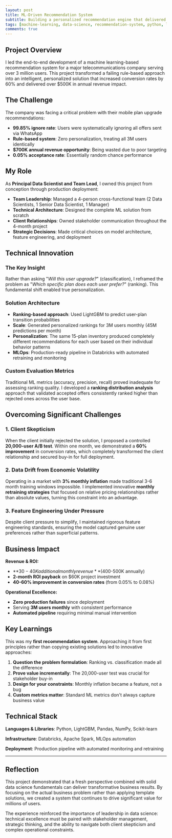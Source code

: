```yaml
---
layout: post
title: ML-Driven Recommendation System
subtitle: Building a personalized recommendation engine that delivered $500K annual revenue impact
tags: [machine-learning, data-science, recommendation-system, python, leadership, mlops]
comments: true
---
```


## Project Overview

I led the end-to-end development of a machine learning-based recommendation system for a major telecommunications company serving over 3 million users. This project transformed a failing rule-based approach into an intelligent, personalized solution that increased conversion rates by 60% and delivered over $500K in annual revenue impact.

## The Challenge

The company was facing a critical problem with their mobile plan upgrade recommendations:

- **99.85% ignore rate**: Users were systematically ignoring all offers sent via WhatsApp
- **Rule-based system**: Zero personalization, treating all 3M users identically
- **$700K annual revenue opportunity**: Being wasted due to poor targeting
- **0.05% acceptance rate**: Essentially random chance performance

## My Role

As **Principal Data Scientist and Team Lead**, I owned this project from conception through production deployment:

- **Team Leadership**: Managed a 4-person cross-functional team (2 Data Scientists, 1 Senior Data Scientist, 1 Manager)
- **Technical Architecture**: Designed the complete ML solution from scratch
- **Client Relationships**: Owned stakeholder communication throughout the 4-month project
- **Strategic Decisions**: Made critical choices on model architecture, feature engineering, and deployment

## Technical Innovation

### The Key Insight

Rather than asking "*Will this user upgrade?*" (classification), I reframed the problem as "*Which specific plan does each user prefer?*" (ranking). This fundamental shift enabled true personalization.

### Solution Architecture

- **Ranking-based approach**: Used LightGBM to predict user-plan transition probabilities
- **Scale**: Generated personalized rankings for 3M users monthly (45M predictions per month)
- **Personalization**: The same 15-plan inventory produced completely different recommendations for each user based on their individual behavior patterns
- **MLOps**: Production-ready pipeline in Databricks with automated retraining and monitoring

### Custom Evaluation Metrics

Traditional ML metrics (accuracy, precision, recall) proved inadequate for assessing ranking quality. I developed a **ranking distribution analysis** approach that validated accepted offers consistently ranked higher than rejected ones across the user base.

## Overcoming Significant Challenges

### 1. Client Skepticism

When the client initially rejected the solution, I proposed a controlled **20,000-user A/B test**. Within one month, we demonstrated a **60% improvement** in conversion rates, which completely transformed the client relationship and secured buy-in for full deployment.

### 2. Data Drift from Economic Volatility

Operating in a market with **3% monthly inflation** made traditional 3-6 month training windows impossible. I implemented innovative **monthly retraining strategies** that focused on relative pricing relationships rather than absolute values, turning this constraint into an advantage.

### 3. Feature Engineering Under Pressure

Despite client pressure to simplify, I maintained rigorous feature engineering standards, ensuring the model captured genuine user preferences rather than superficial patterns.

## Business Impact

**Revenue & ROI:**
- **$30-40K additional monthly revenue** ($400-500K annually)
- **2-month ROI payback** on $60K project investment
- **40-60% improvement in conversion rates** (from 0.05% to 0.08%)

**Operational Excellence:**
- **Zero production failures** since deployment
- Serving **3M users monthly** with consistent performance
- **Automated pipeline** requiring minimal manual intervention

## Key Learnings

This was my **first recommendation system**. Approaching it from first principles rather than copying existing solutions led to innovative approaches:

1. **Question the problem formulation**: Ranking vs. classification made all the difference
2. **Prove value incrementally**: The 20,000-user test was crucial for stakeholder buy-in
3. **Design for your constraints**: Monthly inflation became a feature, not a bug
4. **Custom metrics matter**: Standard ML metrics don't always capture business value

## Technical Stack

**Languages & Libraries**: Python, LightGBM, Pandas, NumPy, Scikit-learn

**Infrastructure**: Databricks, Apache Spark, MLOps automation

**Deployment**: Production pipeline with automated monitoring and retraining

---

## Reflection

This project demonstrated that a fresh perspective combined with solid data science fundamentals can deliver transformative business results. By focusing on the actual business problem rather than applying template solutions, we created a system that continues to drive significant value for millions of users.

The experience reinforced the importance of leadership in data science: technical excellence must be paired with stakeholder management, strategic thinking, and the ability to navigate both client skepticism and complex operational constraints.
